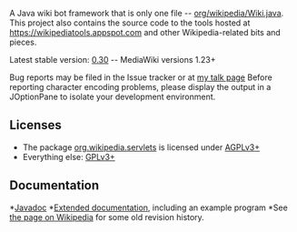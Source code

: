 A Java wiki bot framework that is only one file -- [org/wikipedia/Wiki.java](src/org/wikipedia/Wiki.java). 
This project also contains the source code to the tools hosted at https://wikipediatools.appspot.com
and other Wikipedia-related bits and pieces.

Latest stable version: [0.30](https://github.com/MER-C/wiki-java/releases/tag/0.30) -- 
MediaWiki versions 1.23+

Bug reports may be filed in the Issue tracker or at [my talk page](https://en.wikipedia.org/wiki/User_talk:MER-C)
Before reporting character encoding problems, please display the output in a 
JOptionPane to isolate your development environment.

## Licenses

* The package [org.wikipedia.servlets](src.org.wikipedia.servlets) is licensed under [AGPLv3+](COPYING.AGPL)
* Everything else: [GPLv3+](COPYING.GPL)

## Documentation

*[Javadoc](https://wikipediatools.appspot.com/doc/index.html)
*[Extended documentation](https://github.com/MER-C/wiki-java/wiki/Extended-documentation),
 including an example program
*See [the page on Wikipedia](https://en.wikipedia.org/wiki/User:MER-C/Wiki.java)
 for some old revision history.
